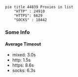 
```mermaid
pie title 44839 Proxies in list
    "HTTP" : 24910
    "HTTPS": 6629
    "SOCKS" : 18442
```

### Some Info
#### Average Timeout

- mixed: 3.0s
- http: 1.5s
- https: 8.6s
- socks: 6.3s